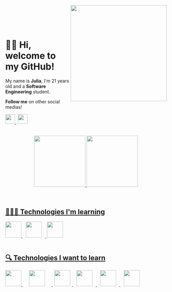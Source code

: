<img align="right" height="300cm" src="https://user-images.githubusercontent.com/119365652/205476609-8d25b882-a5fe-4fdd-95d3-60a87472a12c.gif"/>
<br>
</br>
<br>
</br>

<h1 align="left">👋🏻 Hi, welcome to my GitHub!</h1>

<p>My name is <strong>Julia</strong>, I'm 21 years old and a <strong>Software Engineering</strong> student.</p>
<p> <strong>Follow me</strong> on other social medias!</p>

<div>
<a href="https://www.linkedin.com/in/hijuliacss"/> <img height="30cm" src="https://user-images.githubusercontent.com/119365652/205510937-637483f2-4001-4ae7-a3ed-257d288f8e88.png"/> <a href="https://www.instagram.com/hijucs"/> <img height="30cm" hspace="5" src="https://user-images.githubusercontent.com/119365652/205510960-a9d09c66-b140-4a8e-bfd2-8f2e68fae17c.png"/>
</div>
<br>
</br>

<div align="center">
<a href="https://github.com/hijuliacs">
<img height="160em" src="https://github-readme-stats.vercel.app/api?username=hijuliacs&show_icons=true&theme=dark&include_all_commits=true&count_private=true"/>
<img height="160em" src="https://github-readme-stats.vercel.app/api/top-langs/?username=hijuliacs&layout=compact&langs_count=7&theme=dark"/>
</div>
<br>
</br>

## 👩🏻‍💻 Technologies I'm learning

<img height="50cm" src="https://cdn.jsdelivr.net/gh/devicons/devicon/icons/html5/html5-original.svg"/> <img height="50cm" hspace="10" src="https://cdn.jsdelivr.net/gh/devicons/devicon/icons/css3/css3-original.svg"/> <img height="50cm" hspace="2" src="https://cdn.jsdelivr.net/gh/devicons/devicon/icons/github/github-original.svg"/>
<br>
</br>

## 🔍 Technologies I want to learn

<img height="50cm" src="https://cdn.jsdelivr.net/gh/devicons/devicon/icons/javascript/javascript-plain.svg"/> <img height="50cm" hspace="20" src="https://cdn.jsdelivr.net/gh/devicons/devicon/icons/react/react-original.svg"/> <img height="50cm" hspace="5" src="https://cdn.jsdelivr.net/gh/devicons/devicon/icons/angularjs/angularjs-original.svg"/> <img height="50cm" hspace="10" src="https://cdn.jsdelivr.net/gh/devicons/devicon/icons/vuejs/vuejs-original.svg"/> <img height="50cm" hspace="10" src="https://cdn.jsdelivr.net/gh/devicons/devicon/icons/jquery/jquery-original.svg"/> <img height="50cm" hspace="10"
src="https://cdn.jsdelivr.net/gh/devicons/devicon/icons/git/git-original.svg"/>
<br>
</br>
